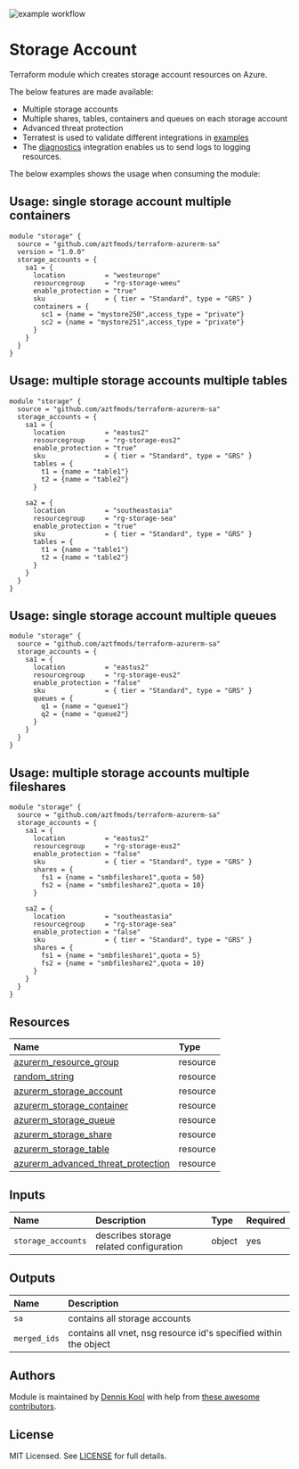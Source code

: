 ![example workflow](https://github.com/aztfmods/terraform-azurerm-sa/actions/workflows/validate.yml/badge.svg)

# Storage Account

Terraform module which creates storage account resources on Azure.

The below features are made available:

- Multiple storage accounts
- Multiple shares, tables, containers and queues on each storage account
- Advanced threat protection
- Terratest is used to validate different integrations in [examples](examples)
- The [diagnostics](examples/diagnostic-settings/main.tf) integration enables us to send logs to logging resources.

The below examples shows the usage when consuming the module:

## Usage: single storage account multiple containers

```hcl
module "storage" {
  source = "github.com/aztfmods/terraform-azurerm-sa"
  version = "1.0.0"
  storage_accounts = {
    sa1 = {
      location          = "westeurope"
      resourcegroup     = "rg-storage-weeu"
      enable_protection = "true"
      sku               = { tier = "Standard", type = "GRS" }
      containers = {
        sc1 = {name = "mystore250",access_type = "private"}
        sc2 = {name = "mystore251",access_type = "private"}
      }
    }
  }
}
```

## Usage: multiple storage accounts multiple tables

```hcl
module "storage" {
  source = "github.com/aztfmods/terraform-azurerm-sa"
  storage_accounts = {
    sa1 = {
      location          = "eastus2"
      resourcegroup     = "rg-storage-eus2"
      enable_protection = "true"
      sku               = { tier = "Standard", type = "GRS" }
      tables = {
        t1 = {name = "table1"}
        t2 = {name = "table2"}
      }

    sa2 = {
      location          = "southeastasia"
      resourcegroup     = "rg-storage-sea"
      enable_protection = "true"
      sku               = { tier = "Standard", type = "GRS" }
      tables = {
        t1 = {name = "table1"}
        t2 = {name = "table2"}
      }
    }
  }
}
```

## Usage: single storage account multiple queues

```hcl
module "storage" {
  source = "github.com/aztfmods/terraform-azurerm-sa"
  storage_accounts = {
    sa1 = {
      location          = "eastus2"
      resourcegroup     = "rg-storage-eus2"
      enable_protection = "false"
      sku               = { tier = "Standard", type = "GRS" }
      queues = {
        q1 = {name = "queue1"}
        q2 = {name = "queue2"}
      }
    }
  }
}
```

## Usage: multiple storage accounts multiple fileshares

```hcl
module "storage" {
  source = "github.com/aztfmods/terraform-azurerm-sa"
  storage_accounts = {
    sa1 = {
      location          = "eastus2"
      resourcegroup     = "rg-storage-eus2"
      enable_protection = "false"
      sku               = { tier = "Standard", type = "GRS" }
      shares = {
        fs1 = {name = "smbfileshare1",quota = 50}
        fs2 = {name = "smbfileshare2",quota = 10}
      }

    sa2 = {
      location          = "southeastasia"
      resourcegroup     = "rg-storage-sea"
      enable_protection = "false"
      sku               = { tier = "Standard", type = "GRS" }
      shares = {
        fs1 = {name = "smbfileshare1",quota = 5}
        fs2 = {name = "smbfileshare2",quota = 10}
      }
    }
  }
}
```

## Resources

| Name | Type |
| :-- | :-- |
| [azurerm_resource_group](https://registry.terraform.io/providers/hashicorp/azurerm/latest/docs/resources/resource_group) | resource |
| [random_string](https://registry.terraform.io/providers/hashicorp/random/latest/docs/resources/string) | resource |
| [azurerm_storage_account](https://registry.terraform.io/providers/hashicorp/azurerm/latest/docs/resources/storage_account) | resource |
| [azurerm_storage_container](https://registry.terraform.io/providers/hashicorp/azurerm/latest/docs/resources/storage_container) | resource |
| [azurerm_storage_queue](https://registry.terraform.io/providers/hashicorp/azurerm/latest/docs/resources/storage_queue) | resource |
| [azurerm_storage_share](https://registry.terraform.io/providers/hashicorp/azurerm/latest/docs/resources/storage_share) | resource |
| [azurerm_storage_table](https://registry.terraform.io/providers/hashicorp/azurerm/latest/docs/resources/storage_table) | resource |
| [azurerm_advanced_threat_protection](https://registry.terraform.io/providers/hashicorp/azurerm/latest/docs/resources/advanced_threat_protection) | resource |

## Inputs

| Name | Description | Type | Required |
| :-- | :-- | :-- | :-- |
| `storage_accounts` | describes storage related configuration | object | yes |

## Outputs

| Name | Description |
| :-- | :-- |
| `sa` | contains all storage accounts |
| `merged_ids` | contains all vnet, nsg resource id's specified within the object |

## Authors

Module is maintained by [Dennis Kool](https://github.com/dkooll) with help from [these awesome contributors](https://github.com/aztfmods/module-azurerm-vnet/graphs/contributors).

## License

MIT Licensed. See [LICENSE](https://github.com/aztfmods/module-azurerm-vnet/blob/main/LICENSE) for full details.